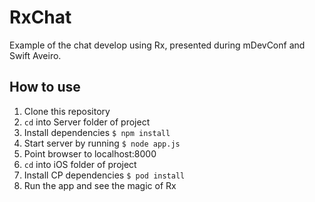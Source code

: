 RxChat
========

Example of the chat develop using Rx, presented during mDevConf and Swift Aveiro.

How to use
-
1. Clone this repository
2. `cd` into Server folder of project
3. Install dependencies `$ npm install`
4. Start server by running `$ node app.js`
5. Point browser to localhost:8000
6. `cd` into iOS folder of project
7. Install CP dependencies `$ pod install`
8. Run the app and see the magic of Rx
